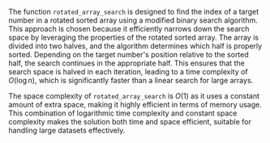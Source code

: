 The function `rotated_array_search` is designed to find the index of a target number in a rotated sorted array using a modified binary search algorithm. This approach is chosen because it efficiently narrows down the search space by leveraging the properties of the rotated sorted array. The array is divided into two halves, and the algorithm determines which half is properly sorted. Depending on the target number's position relative to the sorted half, the search continues in the appropriate half. This ensures that the search space is halved in each iteration, leading to a time complexity of $O(\log n)$, which is significantly faster than a linear search for large arrays.

The space complexity of `rotated_array_search` is $O(1)$ as it uses a constant amount of extra space, making it highly efficient in terms of memory usage. This combination of logarithmic time complexity and constant space complexity makes the solution both time and space efficient, suitable for handling large datasets effectively.